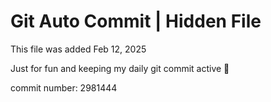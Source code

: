 # Git Auto Commit | Hidden File

This file was added Feb 12, 2025

Just for fun and keeping my daily git commit active 🤪

commit number: 2981444
